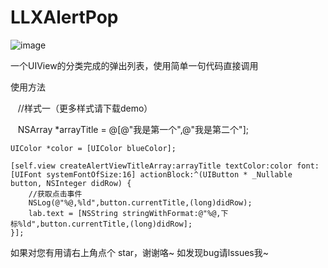 # LLXAlertPop
![image](https://github.com/lilinxuan/LLXAlertPop/blob/master/弹选项.gif)

一个UIView的分类完成的弹出列表，使用简单一句代码直接调用

使用方法


     
    //样式一（更多样式请下载demo）
    
    NSArray *arrayTitle = @[@"我是第一个",@"我是第二个"];

    UIColor *color = [UIColor blueColor];
    
    [self.view createAlertViewTitleArray:arrayTitle textColor:color font:[UIFont systemFontOfSize:16] actionBlock:^(UIButton * _Nullable button, NSInteger didRow) {
        //获取点击事件
        NSLog(@"%@,%ld",button.currentTitle,(long)didRow);
        lab.text = [NSString stringWithFormat:@"%@,下标%ld",button.currentTitle,(long)didRow];
    }];
		
		
如果对您有用请右上角点个 star，谢谢咯~
如发现bug请lssues我~
	
